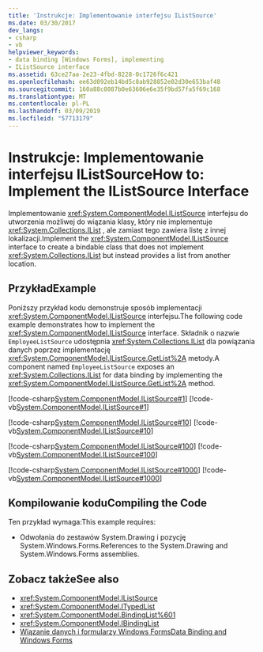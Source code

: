 ```yaml
---
title: 'Instrukcje: Implementowanie interfejsu IListSource'
ms.date: 03/30/2017
dev_langs:
- csharp
- vb
helpviewer_keywords:
- data binding [Windows Forms], implementing
- IListSource interface
ms.assetid: 63ce27aa-2e23-4fbd-8228-0c1726f6c421
ms.openlocfilehash: ee63d092eb14bd5c8ab928852e02d30e653baf48
ms.sourcegitcommit: 160a88c8087b0e63606e6e35f9bd57fa5f69c168
ms.translationtype: MT
ms.contentlocale: pl-PL
ms.lasthandoff: 03/09/2019
ms.locfileid: "57713179"
---
```

# <a name="how-to-implement-the-ilistsource-interface"></a><span data-ttu-id="a6327-102">Instrukcje: Implementowanie interfejsu IListSource</span><span class="sxs-lookup"><span data-stu-id="a6327-102">How to: Implement the IListSource Interface</span></span>
<span data-ttu-id="a6327-103">Implementowanie <xref:System.ComponentModel.IListSource> interfejsu do utworzenia możliwej do wiązania klasy, który nie implementuje <xref:System.Collections.IList> , ale zamiast tego zawiera listę z innej lokalizacji.</span><span class="sxs-lookup"><span data-stu-id="a6327-103">Implement the <xref:System.ComponentModel.IListSource> interface to create a bindable class that does not implement <xref:System.Collections.IList> but instead provides a list from another location.</span></span>  
  
## <a name="example"></a><span data-ttu-id="a6327-104">Przykład</span><span class="sxs-lookup"><span data-stu-id="a6327-104">Example</span></span>  
 <span data-ttu-id="a6327-105">Poniższy przykład kodu demonstruje sposób implementacji <xref:System.ComponentModel.IListSource> interfejsu.</span><span class="sxs-lookup"><span data-stu-id="a6327-105">The following code example demonstrates how to implement the <xref:System.ComponentModel.IListSource> interface.</span></span> <span data-ttu-id="a6327-106">Składnik o nazwie `EmployeeListSource` udostępnia <xref:System.Collections.IList> dla powiązania danych poprzez implementację <xref:System.ComponentModel.IListSource.GetList%2A> metody.</span><span class="sxs-lookup"><span data-stu-id="a6327-106">A component named `EmployeeListSource` exposes an <xref:System.Collections.IList> for data binding by implementing the <xref:System.ComponentModel.IListSource.GetList%2A> method.</span></span>  
  
 [!code-csharp[System.ComponentModel.IListSource#1](~/samples/snippets/csharp/VS_Snippets_Winforms/System.ComponentModel.IListSource/CS/EmployeeListSource.cs#1)]
 [!code-vb[System.ComponentModel.IListSource#1](~/samples/snippets/visualbasic/VS_Snippets_Winforms/System.ComponentModel.IListSource/VB/EmployeeListSource.vb#1)]  
  
 [!code-csharp[System.ComponentModel.IListSource#10](~/samples/snippets/csharp/VS_Snippets_Winforms/System.ComponentModel.IListSource/CS/Employee.cs#10)]
 [!code-vb[System.ComponentModel.IListSource#10](~/samples/snippets/visualbasic/VS_Snippets_Winforms/System.ComponentModel.IListSource/VB/Employee.vb#10)]  
  
 [!code-csharp[System.ComponentModel.IListSource#100](~/samples/snippets/csharp/VS_Snippets_Winforms/System.ComponentModel.IListSource/CS/BusinessObjectBase.cs#100)]
 [!code-vb[System.ComponentModel.IListSource#100](~/samples/snippets/visualbasic/VS_Snippets_Winforms/System.ComponentModel.IListSource/VB/BusinessObjectBase.vb#100)]  
  
 [!code-csharp[System.ComponentModel.IListSource#1000](~/samples/snippets/csharp/VS_Snippets_Winforms/System.ComponentModel.IListSource/CS/Form1.cs#1000)]
 [!code-vb[System.ComponentModel.IListSource#1000](~/samples/snippets/visualbasic/VS_Snippets_Winforms/System.ComponentModel.IListSource/VB/Form1.vb#1000)]  
  
## <a name="compiling-the-code"></a><span data-ttu-id="a6327-107">Kompilowanie kodu</span><span class="sxs-lookup"><span data-stu-id="a6327-107">Compiling the Code</span></span>  
 <span data-ttu-id="a6327-108">Ten przykład wymaga:</span><span class="sxs-lookup"><span data-stu-id="a6327-108">This example requires:</span></span>  
  
-   <span data-ttu-id="a6327-109">Odwołania do zestawów System.Drawing i pozycję System.Windows.Forms.</span><span class="sxs-lookup"><span data-stu-id="a6327-109">References to the System.Drawing and System.Windows.Forms assemblies.</span></span>  
  
## <a name="see-also"></a><span data-ttu-id="a6327-110">Zobacz także</span><span class="sxs-lookup"><span data-stu-id="a6327-110">See also</span></span>
- <xref:System.ComponentModel.IListSource>
- <xref:System.ComponentModel.ITypedList>
- <xref:System.ComponentModel.BindingList%601>
- <xref:System.ComponentModel.IBindingList>
- [<span data-ttu-id="a6327-111">Wiązanie danych i formularzy Windows Forms</span><span class="sxs-lookup"><span data-stu-id="a6327-111">Data Binding and Windows Forms</span></span>](data-binding-and-windows-forms.md)
